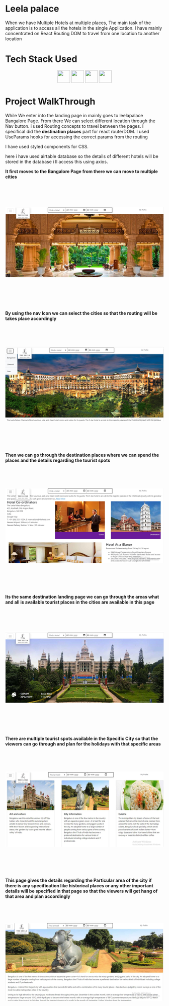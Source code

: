 <h1>Leela palace</h1>
 <p>When we have Multiple Hotels at multiple places, The main task of the application is to access all the hotels in the single Application. I have mainly concentrated on React Routing DOM to travel from one location to another location</p>
  
  <h1>Tech Stack Used</h1>
  <p align="center">
      <img src ="https://devicon.dev/devicon.git/icons/react/react-original.svg" height="40px" width="40px"/>
      <img src = "https://reactrouter.com/safari-pinned-tab.svg" height="40px" width="40px" style="object-fit:cover"/>
        <img src = "https://devicon.dev/devicon.git/icons/html5/html5-original.svg" height="40px" width="40px" style="object-fit:cover"/>
        <img src = "https://devicon.dev/devicon.git/icons/css3/css3-original.svg" height="40px" width="40px" style="object-fit:cover"/>       
     </p>
  
  <h1>Project WalkThrough</h1>
  <p>While We enter into the landing page in mainly goes to leelapalace Bangalore Page. From there We can select different location through the Nav button. i used Routing concepts to travel between the pages. I specifical did the<span><b> destination places</b><span> part for react routerDOM. I used UseParams hooks for accessing the correct params from the routing</p>
  <p>
  I have used styled components for CSS. 
  </p>
 <p>here i have used airtable database so the details of different hotels will be stored in the database i ll access this using axios.</p>
 <b>It first moves to the Bangalore Page from there we can move to multiple cities</b>
  <img src="img/landingPage.JPG" alt="landingPage" height="400px" width="800px" style="object-fit:contain"/>
 
 <b>By using the nav Icon we can select the cities so that the routing will be takes place accordingly</b>
  <img src="img/citySelection.JPG" alt="landingPage" height="400px" width="800px" style="object-fit:contain"/>
 
 <b> Then we can go through the destination places where we can spend the places and the details regarding the tourist spots</b>
 <img src="img/destinationLookup.JPG" alt="landingPage" height="400px" width="800px" style="object-fit:contain"/>

 <b>Its the same destination landing page we can go through the areas what and all is available tourist places in the cities are available in this page</b>
 <img src="img/destinationLandingPage.JPG" alt="landingPage" height="400px" width="800px" style="object-fit:contain"/>
 
 <b>There are multiple tourist spots available in the Specific City so that the viewers can go through and plan for the holidays with that specific areas</b>
 <img src="img/specifiesAreas.JPG" alt="landingPage" height="400px" width="800px" style="object-fit:contain"/>
 
 <b>This page gives the details regarding the Particular area of the city if there is any specification like historical places or any other important details will be specified in that page so that the viewers will get hang of that area and plan accordingly</b>
 <img src="img/areaDetails.JPG" alt="landingPage" height="400px" width="800px" style="object-fit:contain"/>
 
 
 
 
  
  
